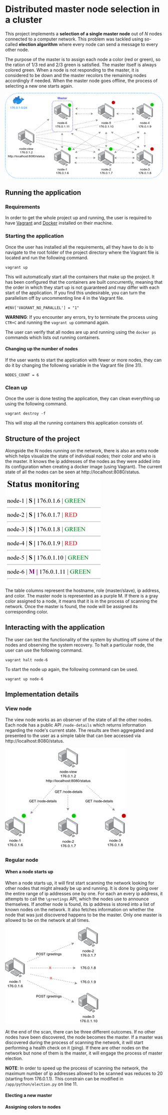 # Distributed master node selection in a cluster
 
This project implements a **selection of a single master node** out of *N* nodes connected to a computer network. This problem was tackled using so-called **election algorithm** where every node can send a message to every other node.
 
The purpose of the master is to assign each node a color (red or green), so the ration of 1/3 red and 2/3 green is satisfied. The master itself is always colored green. When a node is not responding to the master, it is considered to be down and the master recolors the remaining nodes accordingly if needed. When the master node goes offline, the process of selecting a new one starts again.

<img src="images/01.png">

## Running the application

### Requirements

In order to get the whole project up and running, the user is required to have [Vagrant](https://www.vagrantup.com/) and [Docker](https://www.docker.com/) installed on their machine.

### Starting the application

Once the user has installed all the requirements, all they have to do is to navigate to the root folder of the project directory where the Vagrant file is located and run the following command.

```
vagrant up
```

This will automatically start all the containers that make up the project. It has been configured that the containers are built concurrently, meaning that the order in which they start up is not guaranteed and may differ with each start of the application. If you find this undesirable, you can turn the parallelism off by uncommenting line 4 in the Vagrant file.

```
#ENV['VAGRANT_NO_PARALLEL'] = "1"
```

**WARNING**: If you encounter any errors, try to terminate the process using `CTR+C` and running the `vagrant up` command again.

The user can verify that all nodes are up and running using the `docker ps` commands which lists out running containers.

#### Changing up the number of nodes

If the user wants to start the application with fewer or more nodes, they can do it by changing the following variable in the Vagrant file (line 31).

```
NODES_COUNT = 6
```

### Clean up

Once the user is done testing the application, they can clean everything up using the following command.

```
vagrant destroy -f
```

This will stop all the running containers this application consists of.

## Structure of the project

Alongside the *N* nodes running on the network, there is also an extra node which helps visualize the state of individual nodes; their color and who is the master. It knows the ip addresses of the nodes as they were added into its configuration when creating a docker image (using Vagrant). The current state of all the nodes can be seen at http://localhost:8080/status.

<img src="images/02.png">

The table columns represent the hostname, role (master/slave), ip address, and color. The master node is represented as a purple M. If there is a gray color assigned to a node, it means that it is in the process of scanning the network. Once the master is found, the node will be assigned its corresponding color.

## Interacting with the application

The user can test the functionality of the system by shutting off some of the nodes and observing the system recovery. To halt a particular node, the user can use the following command.

```
vagrant halt node-6
```

To start the node up again, the following command can be used.

```
vagrant up node-6
```

## Implementation details

### View node

The view node works as an observer of the state of all the other nodes. Each node has a public API `/node-details` which returns information regarding the node's current state. The results are then aggregated and presented to the user as a simple table that can bee accessed via http://localhost:8080/status.

<img src="images/03.png">

### Regular node

#### When a node starts up

When a node starts up, it will first start scanning the network looking for other nodes that might already be up and running. It is done by going over the entire range of ip addresses one by one. For each an every ip address, it attempts to call the `\greetings` API, which the nodes use to announce themselves. If another node is found, its ip address is stored into a list of known nodes on the network. It also fetches information on whether the node that was just discovered happens to be the master. Only one master is allowed to be on the network at all times. 

<img src="images/04.png">

At the end of the scan, there can be three different outcomes. If no other nodes have been discovered, the node becomes the master. If a master was discovered during the process of scanning the network, it will start performing a health check on it (ping). If there are other nodes on the network but none of them is the master, it will engage the process of master election.

**NOTE**: In order to speed up the process of scanning the network, the maximum number of ip addresses allowed to be scanned was reduces to 20 (starting from 176.0.1.1). This constrain can be modified in `/app/python/election.py` on line 11.

#### Electing a new master

#### Assigning colors to nodes